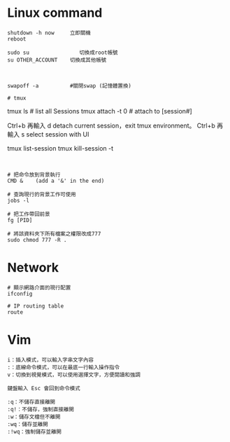 
# Linux command
```
shutdown -h now     立即關機 
reboot

sudo su                切換成root帳號
su OTHER_ACCOUNT    切換成其他帳號



swapoff -a          #關閉swap (記憶體置換)

# tmux
```
tmux ls              # list all Sessions
tmux attach -t 0     # attach to [session#]

Ctrl+b 再輸入 d	detach current session，exit tmux environment。
Ctrl+b 再輸入 s	select session with UI

tmux list-session
tmux kill-session -t
```


# 把命令放到背景執行
CMD &    (add a '&' in the end)

# 查詢現行的背景工作可使用
jobs -l

# 把工作帶回前景
fg [PID]

# 將該資料夾下所有檔案之權限改成777
sudo chmod 777 -R .

```

# Network
```
# 顯示網路介面的現行配置
ifconfig

# IP routing table
route
```


# Vim
```
i：插入模式，可以輸入字串文字內容
:：底線命令模式，可以在最底一行輸入操作指令
v：切換到視覺模式，可以使用選擇文字，方便閱讀和強調

鍵盤輸入 Esc 會回到命令模式
```
```
:q：不儲存直接離開
:q!：不儲存，強制直接離開
:w：儲存文檔但不離開
:wq：儲存並離開
:!wq：強制儲存並離開
```

